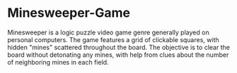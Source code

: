 # Minesweeper-Game
Minesweeper is a logic puzzle video game genre generally played on personal computers. The game features a grid of clickable squares, 
with hidden "mines" scattered throughout the board. The objective is to clear the board without detonating any mines, with help from 
clues about the number of neighboring mines in each field.
